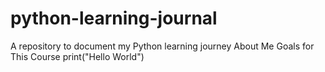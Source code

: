 # python-learning-journal
A repository to document my Python learning journey
About Me
Goals for This Course
print("Hello World")
